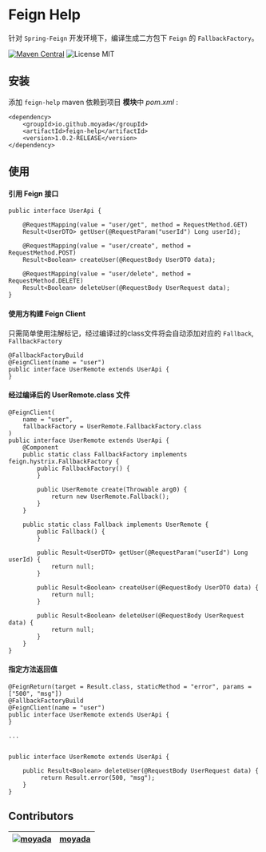 # Feign Help

针对 `Spring-Feign` 开发环境下，编译生成二方包下 `Feign` 的 `FallbackFactory`。

[![Maven Central](https://maven-badges.herokuapp.com/maven-central/io.github.moyada/feign-help/badge.svg)](https://maven-badges.herokuapp.com/maven-central/io.github.moyada/feign-help)
![License MIT](https://img.shields.io/badge/MIT-342e38?style=flat-square&label=License)

## 安装

添加 `feign-help` maven 依赖到项目 **模块**中 *pom.xml* :

```
<dependency>
    <groupId>io.github.moyada</groupId>
    <artifactId>feign-help</artifactId>
    <version>1.0.2-RELEASE</version>
</dependency>
```

## 使用

#### 引用 Feign 接口

```
public interface UserApi {

    @RequestMapping(value = "user/get", method = RequestMethod.GET)
    Result<UserDTO> getUser(@RequestParam("userId") Long userId);

    @RequestMapping(value = "user/create", method = RequestMethod.POST)
    Result<Boolean> createUser(@RequestBody UserDTO data);

    @RequestMapping(value = "user/delete", method = RequestMethod.DELETE)
    Result<Boolean> deleteUser(@RequestBody UserRequest data);
}
```

#### 使用方构建 Feign Client

只需简单使用注解标记，经过编译过的class文件将会自动添加对应的 `Fallback`, `FallbackFactory`

```
@FallbackFactoryBuild
@FeignClient(name = "user")
public interface UserRemote extends UserApi {
}

```

#### 经过编译后的 UserRemote.class 文件

```
@FeignClient(
    name = "user",
    fallbackFactory = UserRemote.FallbackFactory.class
)
public interface UserRemote extends UserApi {
    @Component
    public static class FallbackFactory implements feign.hystrix.FallbackFactory {
        public FallbackFactory() {
        }

        public UserRemote create(Throwable arg0) {
            return new UserRemote.Fallback();
        }
    }

    public static class Fallback implements UserRemote {
        public Fallback() {
        }

        public Result<UserDTO> getUser(@RequestParam("userId") Long userId) {
            return null;
        }

        public Result<Boolean> createUser(@RequestBody UserDTO data) {
            return null;
        }

        public Result<Boolean> deleteUser(@RequestBody UserRequest data) {
            return null;
        }
    }
}
```

#### 指定方法返回值
```
@FeignReturn(target = Result.class, staticMethod = "error", params = ["500", "msg"])
@FallbackFactoryBuild
@FeignClient(name = "user")
public interface UserRemote extends UserApi {
}

...


public interface UserRemote extends UserApi {

    public Result<Boolean> deleteUser(@RequestBody UserRequest data) {
         return Result.error(500, "msg");
    }
}

```

## Contributors

| [![moyada](https://github.com/moyada.png?size=120)](https://github.com/r4phab) | [moyada](https://github.com/moyada) |
|:------------------------------------------------------------------------------:|--------------|
